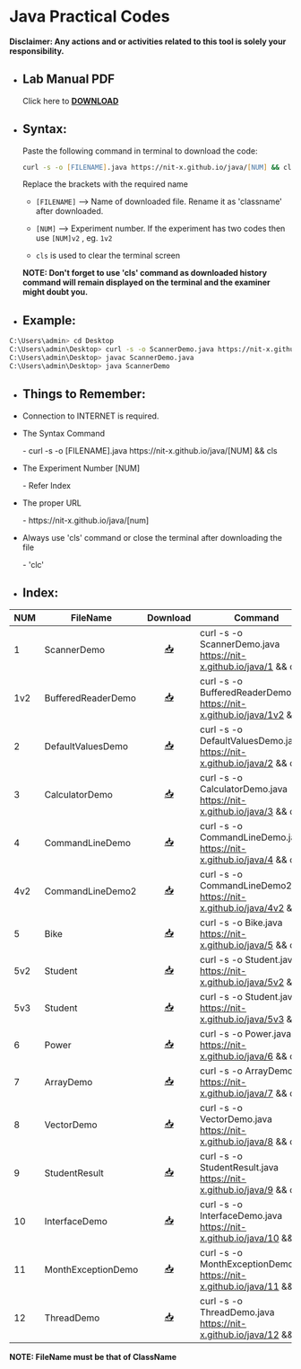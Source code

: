 # Java Practical Codes

**Disclaimer: Any actions and or activities related to this tool is solely your responsibility.**

* <h2>Lab Manual PDF</h2>
 
  Click  here to [**DOWNLOAD**](https://nit-x.github.io/java/Lab%20Manual.pdf)

* <h2>Syntax:</h2>
  Paste the following command in terminal to download the code:

  ```zsh 
  curl -s -o [FILENAME].java https://nit-x.github.io/java/[NUM] && cls
  ```
  Replace the brackets with the required name

   * ```[FILENAME]``` --> Name of downloaded file. Rename it as 'classname' after downloaded.

   * ```[NUM]``` --> Experiment number. If the experiment has two codes then use ```[NUM]v2``` , eg. ```1v2```

   * ```cls``` is used to clear the terminal screen

   **NOTE: Don't forget to use 'cls' command as downloaded history command will remain displayed on the terminal and the examiner might doubt you.**

 * <h2>Example:</h2>

  ```zsh 
  C:\Users\admin> cd Desktop
  C:\Users\admin\Desktop> curl -s -o ScannerDemo.java https://nit-x.github.io/java/1 && cls
  C:\Users\admin\Desktop> javac ScannerDemo.java
  C:\Users\admin\Desktop> java ScannerDemo
  ```
  
* <h2>Things to Remember:</h2>
 * Connection to INTERNET is required.
 * The Syntax Command
   <p>- curl -s -o [FILENAME].java https://nit-x.github.io/java/[NUM] && cls</p>
 * The Experiment Number [NUM]
   <p>- Refer Index</p>
 * The proper URL 
   <p>- https://nit-x.github.io/java/[num]</p>
 * Always use 'cls' command or close the terminal after downloading the file
   <p>- 'clc'</p>

* <h2>Index:</h2>

| NUM | FileName           |                      Download                               | Command                                                                    |
|-----|--------------------|:-----------------------------------------------------------:|----------------------------------------------------------------------------|
| 1   | ScannerDemo        | [📥](https://nit-x.github.io/java/ScannerDemo.java)         | curl -s -o ScannerDemo.java https://nit-x.github.io/java/1 && cls          |
| 1v2 | BufferedReaderDemo | [📥](https://nit-x.github.io/java/BufferedReaderDemo.java)  | curl -s -o BufferedReaderDemo.java https://nit-x.github.io/java/1v2 && cls |
| 2   | DefaultValuesDemo  | [📥](https://nit-x.github.io/java/DefaultValuesDemo.java)   | curl -s -o DefaultValuesDemo.java https://nit-x.github.io/java/2 && cls    |
| 3   | CalculatorDemo     | [📥](https://nit-x.github.io/java/CalculatorDemo.java)      | curl -s -o CalculatorDemo.java https://nit-x.github.io/java/3 && cls       |
| 4   | CommandLineDemo    | [📥](https://nit-x.github.io/java/CommandLineDemo.java)     | curl -s -o CommandLineDemo.java https://nit-x.github.io/java/4 && cls      |
| 4v2 | CommandLineDemo2   | [📥](https://nit-x.github.io/java/CommandLineDemo2.java)    | curl -s -o CommandLineDemo2.java https://nit-x.github.io/java/4v2 && cls   |
| 5   | Bike               | [📥](https://nit-x.github.io/java/Bike.java)                | curl -s -o Bike.java https://nit-x.github.io/java/5 && cls                 |
| 5v2 | Student            | [📥](https://nit-x.github.io/java/Student1.java)            | curl -s -o Student.java https://nit-x.github.io/java/5v2 && cls            |
| 5v3 | Student            | [📥](https://nit-x.github.io/java/Student2.java)            | curl -s -o Student.java https://nit-x.github.io/java/5v3 && cls            |
| 6   | Power              | [📥](https://nit-x.github.io/java/Power.java)               | curl -s -o Power.java https://nit-x.github.io/java/6 && cls                |
| 7   | ArrayDemo          | [📥](https://nit-x.github.io/java/ArrayDemo.java)           | curl -s -o ArrayDemo.java https://nit-x.github.io/java/7 && cls            |
| 8   | VectorDemo         | [📥](https://nit-x.github.io/java/VectorDemo.java)          | curl -s -o VectorDemo.java https://nit-x.github.io/java/8 && cls           |
| 9   | StudentResult      | [📥](https://nit-x.github.io/java/StudentResult.java)       | curl -s -o StudentResult.java https://nit-x.github.io/java/9 && cls        |
| 10  | InterfaceDemo      | [📥](https://nit-x.github.io/java/InterfaceDemo.java)       | curl -s -o InterfaceDemo.java https://nit-x.github.io/java/10 && cls       |
| 11  | MonthExceptionDemo | [📥](https://nit-x.github.io/java/MonthExceptionDemo.java)  | curl -s -o MonthExceptionDemo.java https://nit-x.github.io/java/11 && cls  |
| 12  | ThreadDemo         | [📥](https://nit-x.github.io/java/ThreadDemo.java)          | curl -s -o ThreadDemo.java https://nit-x.github.io/java/12 && cls          |

  **NOTE: FileName must be that of ClassName**
 
